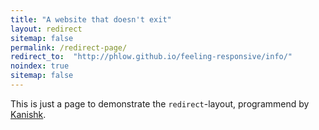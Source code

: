 ```yaml
---
title: "A website that doesn't exit"
layout: redirect
sitemap: false
permalink: /redirect-page/
redirect_to:  "http://phlow.github.io/feeling-responsive/info/"
noindex: true
sitemap: false
---
```

This is just a page to demonstrate the `redirect`-layout, programmend by [Kanishk](http://codingtips.kanishkkunal.in/about/).